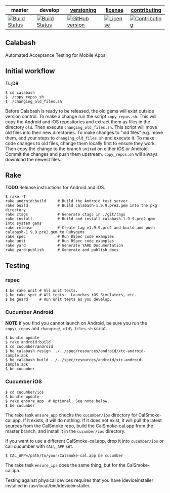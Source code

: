 | master  | develop | [versioning](VERSIONING.md) | [license](LICENSE) | [contributing](CONTRIBUTING.md)|
|---------|---------|-----------------------------|--------------------|--------------------------------|
|[![Build Status](https://travis-ci.org/calabash/calabash.svg?branch=master)](https://travis-ci.org/calabash/calabash)| [![Build Status](https://travis-ci.org/calabash/calabash.svg?branch=develop)](https://travis-ci.org/calabash/calabash)| [![GitHub version](https://badge.fury.io/gh/calabash%2Fcalabash.svg)](http://badge.fury.io/gh/calabash%2Fcalabash) |[![License](https://img.shields.io/badge/licence-Eclipse-blue.svg)](http://opensource.org/licenses/EPL-1.0) | [![Contributing](https://img.shields.io/badge/contrib-gitflow-orange.svg)](https://www.atlassian.com/git/tutorials/comparing-workflows/gitflow-workflow/)|

## Calabash

Automated Acceptance Testing for Mobile Apps

## Initial workflow

**TL;DR**

```
$ cd calabash
$ ./copy_repos.sh
$ ./changing_old_files.sh
```

Before Calabash is ready to be released, the old gems will exist outside version control. To make a change run the script `copy_repos.sh`. This will copy the Android and iOS repositories and extract them as files in the directory `old`. Then execute `changing_old_files.sh`. This script will move old files into their new directories. To make changes to "old files" e.g. move them, add your steps to `changing_old_files.sh` and execute it. To make code changes to old files, change them locally first to ensure they work. Then copy the change to the branch `united` on either iOS or Android. Commit the changes and push them upstream. `copy_repos.sh` will always download the newest files.

## Rake

**TODO** Release instructions for Android and iOS.

```
$ rake -T
rake android:build     # Build the Android test server
rake build             # Build calabash-1.9.9.pre2.gem into the pkg directory
rake ctags             # Generate ctags in ./git/tags
rake install           # Build and install calabash-1.9.9.pre2.gem into system gems
rake release           # Create tag v1.9.9.pre2 and build and push calabash-1.9.9.pre2.gem to Rubygems
rake spec              # Run RSpec code examples
rake unit              # Run RSpec code examples
rake yard              # Generate YARD Documentation
rake yard:publish      # Generate and publish docs
```

## Testing

### rspec

```
$ be rake unit # All unit tests.
$ be rake spec # All tests.  Launches iOS Simulators, etc.
$ be guard     # Run unit tests as you develop.
```

### Cucumber Android

**NOTE** If you find you cannot launch on Android, be sure you run the
`copy\_repos` and `changing\_old\_files.sh` script.

```
$ bundle update
$ rake android:build
$ cd cucumber/android
$ be calabash resign ../../spec/resources/android/xtc-android-sample.apk
$ be calabash build ../../spec/resources/android/xtc-android-sample.apk
$ be cucumber
```

### Cucumber iOS

```
$ cd cucumber/ios
$ bundle update
$ rake ensure_app  # Optional. See note below.
$ be cucumber
```

The rake task `ensure_app` checks the `cucumber/ios` directory for
CalSmoke-cal.app. If it exists, it will do nothing.  If it does not exist,
it will pull the latest sources from the CalSmoke repo, build the
CalSmoke-cal.app from the master branch, and install it in the
`cucumber/ios` directory.

If you want to use a different CalSmoke-cal.app, drop it into `cucumber/ios`
or call cucumber with `CAL\_APP` set.

```
$ CAL_APP=/path/to/your/CalSmoke-cal.app be cucumber
```

The rake task `ensure_ipa` does the same thing, but for the CalSmoke-cal.ipa.

Testing against physical devices requires that you have ideviceinstaller
installed in /usr/local/bin/ideviceinstaller.

